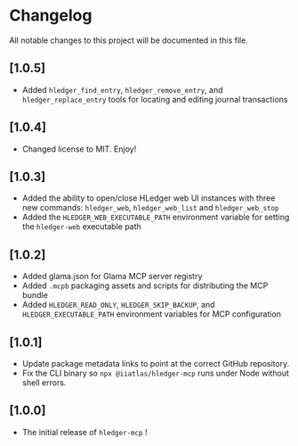 # Changelog

All notable changes to this project will be documented in this file.

## [1.0.5]

- Added `hledger_find_entry`, `hledger_remove_entry`, and `hledger_replace_entry` tools for locating and editing journal transactions

## [1.0.4]

- Changed license to MIT. Enjoy!

## [1.0.3]

- Added the ability to open/close HLedger web UI instances with three new commands: `hledger_web`, `hledger_web_list` and `hledger_web_stop`
- Added the `HLEDGER_WEB_EXECUTABLE_PATH` environment variable for setting the `hledger-web` executable path

## [1.0.2]

- Added glama.json for Glama MCP server registry
- Added `.mcpb` packaging assets and scripts for distributing the MCP bundle
- Added `HLEDGER_READ_ONLY`, `HLEDGER_SKIP_BACKUP`, and `HLEDGER_EXECUTABLE_PATH` environment variables for MCP configuration

## [1.0.1]

- Update package metadata links to point at the correct GitHub repository.
- Fix the CLI binary so `npx @iiatlas/hledger-mcp` runs under Node without shell errors.

## [1.0.0]

- The initial release of `hledger-mcp` !
